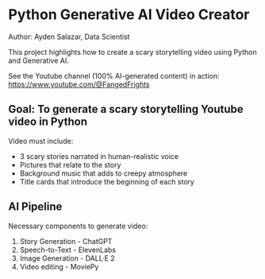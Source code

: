 # Python Generative AI Video Creator
Author: Ayden Salazar, Data Scientist

This project highlights how to create a scary storytelling video using Python and Generative AI. 

See the Youtube channel (100% AI-generated content) in action: https://www.youtube.com/@FangedFrights

## Goal: To generate a scary storytelling Youtube video in Python

Video must include:

- 3 scary stories narrated in human-realistic voice
- Pictures that relate to the story
- Background music that adds to creepy atmosphere
- Title cards that introduce the beginning of each story

## AI Pipeline

Necessary components to generate video:

1. Story Generation - ChatGPT
2. Speech-to-Text - ElevenLabs
3. Image Generation - DALL·E 2
4. Video editing - MoviePy



